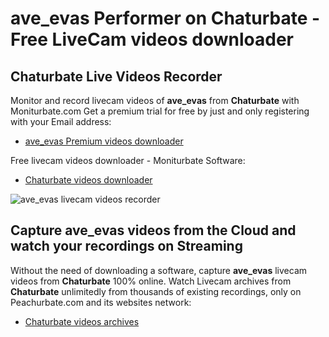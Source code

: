 # ave_evas Performer on Chaturbate - Free LiveCam videos downloader

## Chaturbate Live Videos Recorder

Monitor and record livecam videos of **ave_evas** from **Chaturbate** with Moniturbate.com
Get a premium trial for free by just and only registering with your Email address:
* [ave_evas Premium videos downloader](https://moniturbate.com/request-demo-licence-key.html)

Free livecam videos downloader - Moniturbate Software:
* [Chaturbate videos downloader](https://moniturbate.com/moniturbate-download-software.html)

![ave_evas livecam videos recorder](https://peachurnet.com/templates/moniturbate-software.png)


## Capture ave_evas videos from the Cloud and watch your recordings on Streaming

Without the need of downloading a software, capture **ave_evas** livecam videos from **Chaturbate** 100% online.
Watch Livecam archives from **Chaturbate** unlimitedly from thousands of existing recordings, only on Peachurbate.com and its websites network:
* [Chaturbate videos archives](https://peachurnet.com/)